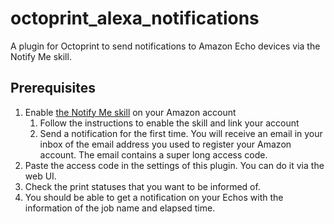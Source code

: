 # octoprint_alexa_notifications

A plugin for Octoprint to send notifications to Amazon Echo devices via the
Notify Me skill.

## Prerequisites  

1. Enable [the Notify Me
   skill](https://www.amazon.com/Thomptronics-Notify-Me/dp/B07BB2FYFS) on your
   Amazon account 
   1. Follow the instructions to enable the skill and link your account
   2. Send a notification for the first time. You will receive an email in your
      inbox of the email address you used to register your Amazon account. The
      email contains a super long access code.
2. Paste the access code in the settings of this plugin. You can do it via the
   web UI.
3. Check the print statuses that you want to be informed of.
4. You should be able to get a notification on your Echos with the information
   of the job name and elapsed time.